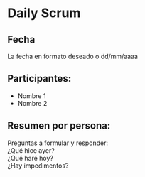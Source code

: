 # Daily Scrum

## Fecha
La fecha en formato deseado o dd/mm/aaaa

## Participantes:

- Nombre 1
- Nombre 2

## Resumen por persona:

Preguntas a formular y responder:  
¿Qué hice ayer?  
¿Qué haré hoy?  
¿Hay impedimentos?  